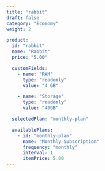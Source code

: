 ```yaml
---
title: "rabbit"
draft: false
category: "Economy"
weight: 2

product:
  id: "rabbit"
  name: "Rabbit"
  price: "5.00"

  customFields:
    - name: "RAM"
      type: "readonly"
      value: "4 GB"

    - name: "Storage"
      type: "readonly"
      value: "40GB"

  selectedPlan: "monthly-plan"

  availablePlans:
    - id: "monthly-plan"
      name: "Monthly Subscription"
      frequency: "monthly"
      interval: 1
      itemPrice: 5.00
---
```

